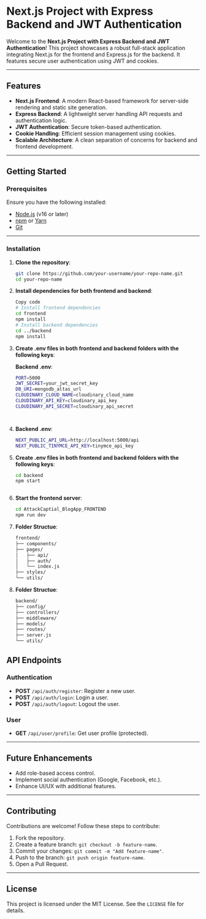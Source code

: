 # Next.js Project with Express Backend and JWT Authentication

Welcome to the **Next.js Project with Express Backend and JWT Authentication**! This project showcases a robust full-stack application integrating Next.js for the frontend and Express.js for the backend. It features secure user authentication using JWT and cookies.

---

## Features

- **Next.js Frontend**: A modern React-based framework for server-side rendering and static site generation.
- **Express Backend**: A lightweight server handling API requests and authentication logic.
- **JWT Authentication**: Secure token-based authentication.
- **Cookie Handling**: Efficient session management using cookies.
- **Scalable Architecture**: A clean separation of concerns for backend and frontend development.

---

## Getting Started

### Prerequisites

Ensure you have the following installed:

- [Node.js](https://nodejs.org/) (v16 or later)
- [npm](https://www.npmjs.com/) or [Yarn](https://yarnpkg.com/)
- [Git](https://git-scm.com/)

---

### Installation

1. **Clone the repository**:

   ```bash
   git clone https://github.com/your-username/your-repo-name.git
   cd your-repo-name
   
2. **Install dependencies for both frontend and backend**:

    ```bash
    Copy code
    # Install frontend dependencies 
    cd frontend
    npm install
    # Install backend dependencies
    cd ../backend
    npm install


3. **Create .env files in both frontend and backend folders with the following keys**:

    **Backend .env**:

    ```bash
    PORT=5000
    JWT_SECRET=your_jwt_secret_key
    DB_URI=mongodb_altas_url
    CLOUDINARY_CLOUD_NAME=cloudinary_cloud_name
    CLOUDINARY_API_KEY=cloudinary_api_key
    CLOUDINARY_API_SECRET=cloudinary_api_secret
    
    

    
4. **Backend .env**:

    ```bash
    NEXT_PUBLIC_API_URL=http://localhost:5000/api
    NEXT_PUBLIC_TINYMCE_API_KEY=tinymce_api_key


5. **Create .env files in both frontend and backend folders with the following keys**:

    ```bash
    cd backend
    npm start



6. **Start the frontend server**:

    ```bash
    cd AttackCaptial_BlogApp_FRONTEND
    npm run dev


7. **Folder Structue**:

    ```bash
    frontend/
    ├── components/
    ├── pages/
    │   ├── api/
    │   ├── auth/
    │   └── index.js
    ├── styles/
    └── utils/


8. **Folder Structue**:

    ```bash
   backend/
    ├── config/
    ├── controllers/
    ├── middleware/
    ├── models/
    ├── routes/
    ├── server.js
    └── utils/


## API Endpoints

### Authentication

- **POST** `/api/auth/register`: Register a new user.
- **POST** `/api/auth/login`: Login a user.
- **POST** `/api/auth/logout`: Logout the user.

### User

- **GET** `/api/user/profile`: Get user profile (protected).

---

## Future Enhancements

- Add role-based access control.
- Implement social authentication (Google, Facebook, etc.).
- Enhance UI/UX with additional features.

---

## Contributing

Contributions are welcome! Follow these steps to contribute:

1. Fork the repository.
2. Create a feature branch: `git checkout -b feature-name`.
3. Commit your changes: `git commit -m "Add feature-name"`.
4. Push to the branch: `git push origin feature-name`.
5. Open a Pull Request.

---

## License

This project is licensed under the MIT License. See the `LICENSE` file for details.
